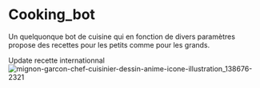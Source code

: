 # Cooking_bot
Un quelquonque bot de cuisine qui en fonction de divers paramètres propose des recettes pour les petits comme pour les grands.

Update recette internationnal
![mignon-garcon-chef-cuisinier-dessin-anime-icone-illustration_138676-2321](https://github.com/VinyBoy/Cooking_bot/assets/55450138/e03a2993-c669-468c-ae3f-7248fc9976d6)
